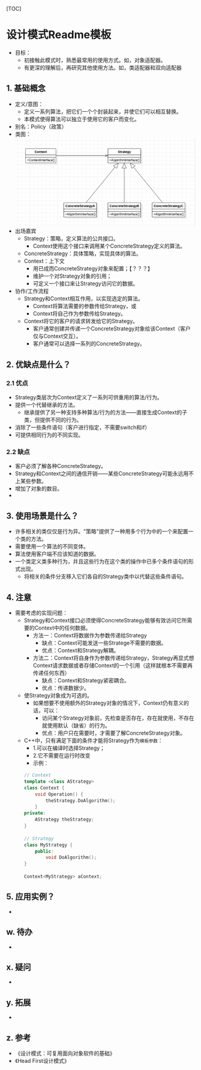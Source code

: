 [TOC]

# 设计模式Readme模板
* 目标：
    * 初接触此模式时，熟悉最常用的使用方式。如，对象适配器。
    * 有更深的理解后，再研究其他使用方法。如，类适配器和双向适配器
## 1. 基础概念
* 定义/意图：
    * 定义一系列算法，把它们一个个封装起来，并使它们可以相互替换。
    * 本模式使得算法可以独立于使用它的客户而变化。
* 别名：Policy（政策）
* 类图：
![类图](./ClassDiagram.png)
* 出场嘉宾
    * Strategy：策略，定义算法的公共接口。
        * Context使用这个接口来调用某个ConcreteStrategy定义的算法。
    * ConcreteStrategy：具体策略，实现具体的算法。
    * Context：上下文
        * 用已成而ConcreteStrategy对象来配置；【？？？】
        * 维护一个对Strategy对象的引用；
        * 可定义一个接口来让Strategy访问它的数据。
* 协作/工作流程
    * Strategy和Context相互作用，以实现选定的算法。
        * Context将算法需要的参数传给Strategy，或
        * Context将自己作为参数传给Strategy。
    * Context将它的客户的请求转发给它的Strategy。
        * 客户通常创建并传递一个ConcreteStrategy对象给该Context（客户仅与Context交互）。
        * 客户通常可以选择一系列的ConcreteStrategy。

## 2. 优缺点是什么？
### 2.1 优点
* Strategy类层次为Context定义了一系列可供重用的算法/行为。
* 提供一个代替继承的方法。
    * 继承提供了另一种支持多种算法/行为的方法——直接生成Context的子类，但提供不同的行为。
* 消除了一些条件语句（客户进行指定，不需要switch和if）
* 可提供相同行为的不同实现。


### 2.2 缺点
* 客户必须了解各种ConcreteStrategy。
* Strategy和Context之间的通信开销——某些ConcreteStrategy可能永远用不上某些参数。
* 增加了对象的数目。
* 


## 3. 使用场景是什么？
* 许多相关的类仅仅是行为异。"策略"提供了一种用多个行为中的一个来配置一个类的方法。
* 需要使用一个算法的不同变体。
* 算法使用客户端不应该知道的数据。
* 一个类定义类多种行为，并且这些行为在这个类的操作中已多个条件语句的形式出现。
    * 将相关的条件分支移入它们各自的Strategy类中以代替这些条件语句。


## 4. 注意
* 需要考虑的实现问题：
    * Strategy和Context接口必须使得ConcreteStrategy能够有效访问它所需要的Context中的任何数据。
        * 方法一：Context将数据作为参数传递给Strategy
            * 缺点：Context可能发送一些Stratege不需要的数据。
            * 优点：Context和Strategy解耦。
        * 方法二：Context将自身作为参数传递给Strategy，Strategy再显式想Context请求数据或者存储Context的一个引用（这样就根本不需要再传递任何东西）
            * 缺点：Context和Strategy紧密耦合。
            * 优点：传递数据少。
    * 使Strategy对象成为可选的。
        * 如果想要不使用额外的Strategy对象的情况下，Context仍有意义的话，可以：
            * 访问某个Strategy对象前，先检查是否存在，存在就使用，不存在就使用默认（缺省）的行为。
            * 优点：用户只在需要时，才需要了解ConcreteStrategy对象。
    * C++中，只有满足下面的条件才能将Strategy作为`模板参数`：
        * 1.可以在编译时选择Strategy；
        * 2.它不需要在运行时改变
        * 示例：
        ```cpp
        // Context
        template <class AStrategy>
        class Context {
            void Operation() {
                theStrategy.DoAlgorithm();
            }
        private:
            AStrategy theStrategy;
        }
        
        // Strategy
        class MyStrategy {
            public:
                void DoAlgorithm();
        }
        
        Context<MyStrategy> aContext;
        ```

## 5. 应用实例？
* 

## w. 待办
* 

## x. 疑问
* 

## y. 拓展
* 

## z. 参考
* 《设计模式：可复用面向对象软件的基础》
* 《Head First设计模式》

